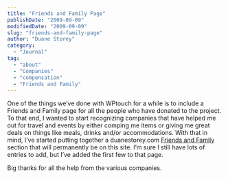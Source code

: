 ```yaml
---
title: "Friends and Family Page"
publishDate: "2009-09-09"
modifiedDate: "2009-09-09"
slug: "friends-and-family-page"
author: "Duane Storey"
category:
  - "Journal"
tag:
  - "about"
  - "Companies"
  - "compensation"
  - "Friends and Family"
---
```


One of the things we’ve done with WPtouch for a while is to include a Friends and Family page for all the people who have donated to the project. To that end, I wanted to start recognizing companies that have helped me out for travel and events by either comping me items or giving me great deals on things like meals, drinks and/or accommodations. With that in mind, I’ve started putting together a duanestorey.com [Friends and Family](http://www.migratorynerd.com/about/friends-family/) section that will permanently be on this site. I’m sure I still have lots of entries to add, but I’ve added the first few to that page.

Big thanks for all the help from the various companies.